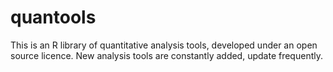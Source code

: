 # quantools
This is an R library of quantitative analysis tools, developed under an open source licence. 
New analysis tools are constantly added, update frequently.
